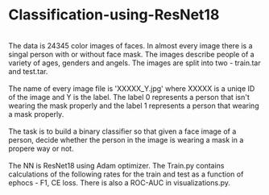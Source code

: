 # Classification-using-ResNet18
<br>
The data is 24345 color images of faces. In almost every image there is a singal person with or without face mask.
The images describe people of a variety of ages, genders and angels. 
The images are split into two - train.tar and test.tar.
<br><br>
The name of every image file is 'XXXXX_Y.jpg' where XXXXX is a uniqe ID of the image and Y is the label.
The label 0 represents a person that isn't wearing the mask properly and the label 1 represents a person that wearing a mask properly.
<br><br>
The task is to build a binary classifier so that given a face image of a person, decide whether the person in the image
is wearing a mask in a propere way or not.
<br><br>
The NN is ResNet18 using Adam optimizer. 
The Train.py contains calculations of the following rates for the train and test as a function of ephocs - F1, CE loss.
There is also a ROC-AUC in visualizations.py. 
